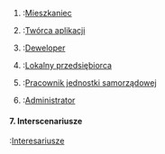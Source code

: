 1. :[Mieszkaniec](interesariusze/mieszkaniec.md)

2. :[Twórca aplikacji](interesariusze/tworca_aplikacji.md)

3. :[Deweloper](interesariusze/deweloper.md)

4. :[Lokalny przedsiębiorca](interesariusze/lokalny_przedsiebiorca.md)

5. :[Pracownik jednostki samorządowej](interesariusze/pracownik_jednostki_samorzadowej.md)

6. :[Administrator](interesariusze/administrator.md)

#### 7. Interscenariusze

:[Interesariusze](interesariusze.puml)